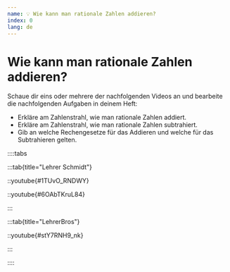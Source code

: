 ```yaml
---
name: 💡 Wie kann man rationale Zahlen addieren?
index: 0
lang: de
---
```


# Wie kann man rationale Zahlen addieren?

Schaue dir eins oder mehrere der nachfolgenden Videos an und bearbeite die nachfolgenden Aufgaben in deinem Heft:

- Erkläre am Zahlenstrahl, wie man rationale Zahlen addiert.
- Erkläre am Zahlenstrahl, wie man rationale Zahlen subtrahiert.
- Gib an welche Rechengesetze für das Addieren und welche für das Subtrahieren gelten.

::::tabs

:::tab{title="Lehrer Schmidt"}

::youtube{#1TUvO_RNDWY}

::youtube{#6OAbTKruL84}

:::

:::tab{title="LehrerBros"}

::youtube{#stY7RNH9_nk}

:::

::::

